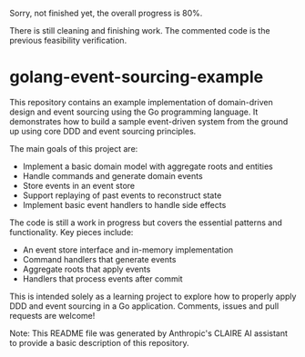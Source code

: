 Sorry, not finished yet, the overall progress is 80%.

There is still cleaning and finishing work. 
The commented code is the previous feasibility verification.

# golang-event-sourcing-example

This repository contains an example implementation of domain-driven design and event sourcing using the Go programming language. It demonstrates how to build a sample event-driven system from the ground up using core DDD and event sourcing principles.

The main goals of this project are:

- Implement a basic domain model with aggregate roots and entities 
- Handle commands and generate domain events
- Store events in an event store
- Support replaying of past events to reconstruct state
- Implement basic event handlers to handle side effects

The code is still a work in progress but covers the essential patterns and functionality. Key pieces include:

- An event store interface and in-memory implementation
- Command handlers that generate events
- Aggregate roots that apply events
- Handlers that process events after commit

This is intended solely as a learning project to explore how to properly apply DDD and event sourcing in a Go application. Comments, issues and pull requests are welcome!

Note: This README file was generated by Anthropic's CLAIRE AI assistant to provide a basic description of this repository.


